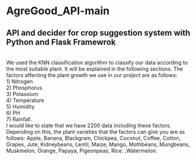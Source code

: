 # AgreGood_API-main
## API and decider for crop suggestion system with Python and Flask Framewrok
<br/> We used the KNN classification algorithm to classify our data according to the most suitable plant. It will be explained in the following sections. The factors affecting the plant growth we use in our project are as follows:
<br/> 1) Nitrogen
<br/> 2) Phosphorus
<br/> 3) Potassium 
<br/> 4) Temperature 
<br/> 5) Humidity 
<br/> 6) PH
<br/> 7) Rainfall.
<br/> I would like to state that we have 2200 data including these factors. Depending on this, the plant varieties that the factors can give you are as follows: Apple, Banana, Blackgram, Chickpea, Coconut, Coffee, Cotton, Grapes, Jute, Kidneybeans, Lentil, Maize, Mango, Mothbeans, Mungbeans, Muskmelon, Orange, Papaya, Pigeonpeas, Rice. ,Watermelon.
